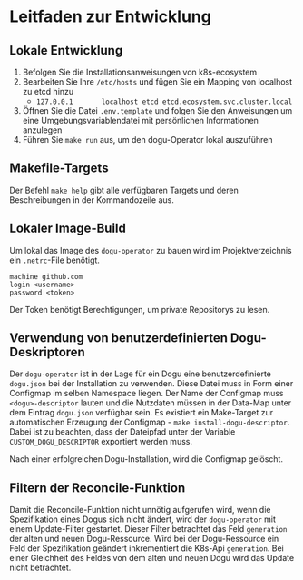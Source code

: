 # Leitfaden zur Entwicklung

## Lokale Entwicklung

1. Befolgen Sie die Installationsanweisungen von k8s-ecosystem
2. Bearbeiten Sie Ihre `/etc/hosts` und fügen Sie ein Mapping von localhost zu etcd hinzu
   - `127.0.0.1       localhost etcd etcd.ecosystem.svc.cluster.local`
3. Öffnen Sie die Datei `.env.template` und folgen Sie den Anweisungen um eine 
   Umgebungsvariablendatei mit persönlichen Informationen anzulegen
4. Führen Sie `make run` aus, um den dogu-Operator lokal auszuführen

## Makefile-Targets

Der Befehl `make help` gibt alle verfügbaren Targets und deren Beschreibungen in der Kommandozeile aus.

## Lokaler Image-Build

Um lokal das Image des `dogu-operator` zu bauen wird im Projektverzeichnis ein `.netrc`-File benötigt.

```
machine github.com
login <username>
password <token>
```

Der Token benötigt Berechtigungen, um private Repositorys zu lesen.

## Verwendung von benutzerdefinierten Dogu-Deskriptoren

Der `dogu-operator` ist in der Lage für ein Dogu eine benutzerdefinierte `dogu.json` bei der Installation zu verwenden.
Diese Datei muss in Form einer Configmap im selben Namespace liegen. Der Name der Configmap muss `<dogu>-descriptor`
lauten und die Nutzdaten müssen in der Data-Map unter dem Eintrag `dogu.json` verfügbar sein.
Es existiert ein Make-Target zur automatischen Erzeugung der Configmap - `make install-dogu-descriptor`.
Dabei ist zu beachten, dass der Dateipfad unter der Variable `CUSTOM_DOGU_DESCRIPTOR` exportiert werden muss.

Nach einer erfolgreichen Dogu-Installation, wird die Configmap gelöscht.

## Filtern der Reconcile-Funktion

Damit die Reconcile-Funktion nicht unnötig aufgerufen wird, wenn die Spezifikation eines Dogus sich nicht ändert,
wird der `dogu-operator` mit einem Update-Filter gestartet. Dieser Filter betrachtet das Feld `generation` der alten
und neuen Dogu-Ressource. Wird bei der Dogu-Ressource ein Feld der Spezifikation geändert inkrementiert die K8s-Api
`generation`. Bei einer Gleichheit des Feldes von dem alten und neuen Dogu wird das Update nicht betrachtet.
